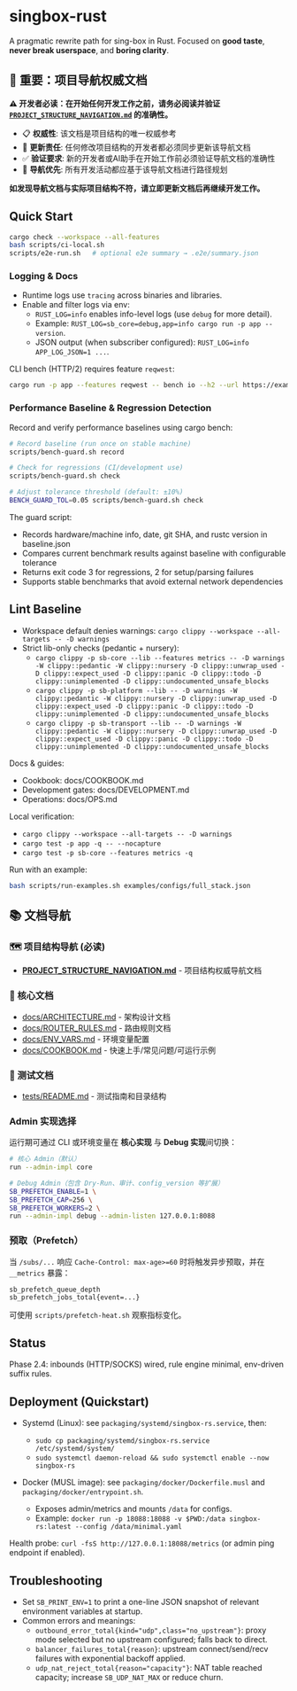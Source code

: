 # singbox-rust

A pragmatic rewrite path for sing-box in Rust. Focused on **good taste**, **never break userspace**, and **boring clarity**.

## 🚨 重要：项目导航权威文档

**⚠️ 开发者必读：在开始任何开发工作之前，请务必阅读并验证 [`PROJECT_STRUCTURE_NAVIGATION.md`](./PROJECT_STRUCTURE_NAVIGATION.md) 的准确性。**

- 📋 **权威性**: 该文档是项目结构的唯一权威参考
- 🔄 **更新责任**: 任何修改项目结构的开发者都必须同步更新该导航文档
- ✅ **验证要求**: 新的开发者或AI助手在开始工作前必须验证导航文档的准确性
- 📍 **导航优先**: 所有开发活动都应基于该导航文档进行路径规划

**如发现导航文档与实际项目结构不符，请立即更新文档后再继续开发工作。**

## Quick Start

```bash
cargo check --workspace --all-features
bash scripts/ci-local.sh
scripts/e2e-run.sh   # optional e2e summary → .e2e/summary.json
```

### Logging & Docs

- Runtime logs use `tracing` across binaries and libraries.
- Enable and filter logs via env:
  - `RUST_LOG=info` enables info-level logs (use `debug` for more detail).
  - Example: `RUST_LOG=sb_core=debug,app=info cargo run -p app -- version`.
  - JSON output (when subscriber configured): `RUST_LOG=info APP_LOG_JSON=1 ...`.

CLI bench (HTTP/2) requires feature `reqwest`:

```bash
cargo run -p app --features reqwest -- bench io --h2 --url https://example.com --requests 10 --concurrency 2 --json
```

### Performance Baseline & Regression Detection

Record and verify performance baselines using cargo bench:

```bash
# Record baseline (run once on stable machine)
scripts/bench-guard.sh record

# Check for regressions (CI/development use)
scripts/bench-guard.sh check

# Adjust tolerance threshold (default: ±10%)
BENCH_GUARD_TOL=0.05 scripts/bench-guard.sh check
```

The guard script:
- Records hardware/machine info, date, git SHA, and rustc version in baseline.json
- Compares current benchmark results against baseline with configurable tolerance
- Returns exit code 3 for regressions, 2 for setup/parsing failures
- Supports stable benchmarks that avoid external network dependencies

## Lint Baseline

- Workspace default denies warnings: `cargo clippy --workspace --all-targets -- -D warnings`
- Strict lib-only checks (pedantic + nursery):
  - `cargo clippy -p sb-core --lib --features metrics -- -D warnings -W clippy::pedantic -W clippy::nursery -D clippy::unwrap_used -D clippy::expect_used -D clippy::panic -D clippy::todo -D clippy::unimplemented -D clippy::undocumented_unsafe_blocks`
  - `cargo clippy -p sb-platform --lib -- -D warnings -W clippy::pedantic -W clippy::nursery -D clippy::unwrap_used -D clippy::expect_used -D clippy::panic -D clippy::todo -D clippy::unimplemented -D clippy::undocumented_unsafe_blocks`
  - `cargo clippy -p sb-transport --lib -- -D warnings -W clippy::pedantic -W clippy::nursery -D clippy::unwrap_used -D clippy::expect_used -D clippy::panic -D clippy::todo -D clippy::unimplemented -D clippy::undocumented_unsafe_blocks`

Docs & guides:
- Cookbook: docs/COOKBOOK.md
- Development gates: docs/DEVELOPMENT.md
- Operations: docs/OPS.md

Local verification:
- `cargo clippy --workspace --all-targets -- -D warnings`
- `cargo test -p app -q -- --nocapture`
- `cargo test -p sb-core --features metrics -q`

Run with an example:

```bash
bash scripts/run-examples.sh examples/configs/full_stack.json
```

## 📚 文档导航

### 🗺️ 项目结构导航 (必读)
- **[PROJECT_STRUCTURE_NAVIGATION.md](./PROJECT_STRUCTURE_NAVIGATION.md)** - 项目结构权威导航文档

### 📖 核心文档
- [docs/ARCHITECTURE.md](docs/ARCHITECTURE.md) - 架构设计文档
- [docs/ROUTER_RULES.md](docs/ROUTER_RULES.md) - 路由规则文档
- [docs/ENV_VARS.md](docs/ENV_VARS.md) - 环境变量配置
 - [docs/COOKBOOK.md](docs/COOKBOOK.md) - 快速上手/常见问题/可运行示例

### 🧪 测试文档
- [tests/README.md](tests/README.md) - 测试指南和目录结构

### Admin 实现选择
运行期可通过 CLI 或环境变量在 **核心实现** 与 **Debug 实现**间切换：

```bash
# 核心 Admin（默认）
run --admin-impl core

# Debug Admin（包含 Dry-Run、审计、config_version 等扩展）
SB_PREFETCH_ENABLE=1 \
SB_PREFETCH_CAP=256 \
SB_PREFETCH_WORKERS=2 \
run --admin-impl debug --admin-listen 127.0.0.1:8088
```

### 预取（Prefetch）
当 `/subs/...` 响应 `Cache-Control: max-age>=60` 时将触发异步预取，并在 `__metrics` 暴露：
```
sb_prefetch_queue_depth
sb_prefetch_jobs_total{event=...}
```
可使用 `scripts/prefetch-heat.sh` 观察指标变化。

## Status

Phase 2.4: inbounds (HTTP/SOCKS) wired, rule engine minimal, env-driven suffix rules.

## Deployment (Quickstart)

- Systemd (Linux): see `packaging/systemd/singbox-rs.service`, then:
  - `sudo cp packaging/systemd/singbox-rs.service /etc/systemd/system/`
  - `sudo systemctl daemon-reload && sudo systemctl enable --now singbox-rs`

- Docker (MUSL image): see `packaging/docker/Dockerfile.musl` and `packaging/docker/entrypoint.sh`.
  - Exposes admin/metrics and mounts `/data` for configs.
  - Example: `docker run -p 18088:18088 -v $PWD:/data singbox-rs:latest --config /data/minimal.yaml`

Health probe: `curl -fsS http://127.0.0.1:18088/metrics` (or admin ping endpoint if enabled).
## Troubleshooting

- Set `SB_PRINT_ENV=1` to print a one-line JSON snapshot of relevant environment variables at startup.
- Common errors and meanings:
  - `outbound_error_total{kind="udp",class="no_upstream"}`: proxy mode selected but no upstream configured; falls back to direct.
  - `balancer_failures_total{reason}`: upstream connect/send/recv failures with exponential backoff applied.
  - `udp_nat_reject_total{reason="capacity"}`: NAT table reached capacity; increase `SB_UDP_NAT_MAX` or reduce churn.
